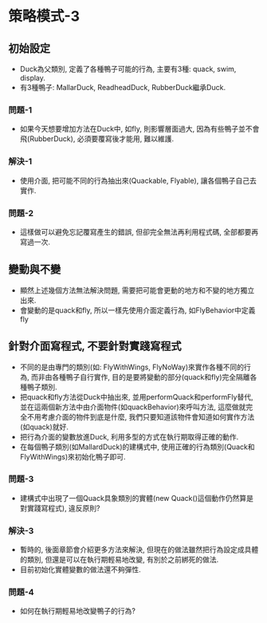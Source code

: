 # 策略模式-3

## 初始設定
* Duck為父類別, 定義了各種鴨子可能的行為, 主要有3種: quack, swim, display.
* 有3種鴨子: MallarDuck, ReadheadDuck, RubberDuck繼承Duck.

### 問題-1
* 如果今天想要增加方法在Duck中, 如fly, 則影響層面過大, 因為有些鴨子並不會飛(RubberDuck), 必須要覆寫後才能用, 難以維護.

### 解決-1
* 使用介面, 把可能不同的行為抽出來(Quackable, Flyable), 讓各個鴨子自己去實作.

### 問題-2
* 這樣做可以避免忘記覆寫產生的錯誤, 但卻完全無法再利用程式碼, 全部都要再寫過一次.

## 變動與不變
* 顯然上述幾個方法無法解決問題, 需要把可能會更動的地方和不變的地方獨立出來.
* 會變動的是quack和fly, 所以一樣先使用介面定義行為, 如FlyBehavior中定義fly

## 針對介面寫程式, 不要針對實踐寫程式
* 不同的是由專門的類別(如: FlyWithWings, FlyNoWay)來實作各種不同的行為, 而非由各種鴨子自行實作, 目的是要將變動的部分(quack和fly)完全隔離各種鴨子類別.
* 把quack和fly方法從Duck中抽出來, 並用performQuack和performFly替代, 並在這兩個新方法中由介面物件(如quackBehavior)來呼叫方法, 這麼做就完全不用考慮介面的物件到底是什麼, 我們只要知道該物件會知道如何實作方法(如quack)就好.
* 把行為介面的變數放進Duck, 利用多型的方式在執行期取得正確的動作.
* 在每個鴨子類別(如MallardDuck)的建構式中, 使用正確的行為類別(Quack和FlyWithWings)來初始化鴨子即可.

### 問題-3
* 建構式中出現了一個Quack具象類別的實體(new Quack()這個動作仍然算是對實踐寫程式), 違反原則?

### 解決-3
* 暫時的, 後面章節會介紹更多方法來解決, 但現在的做法雖然把行為設定成具體的類別, 但還是可以在執行期輕易地改變, 有別於之前綁死的做法.
* 目前初始化實體變數的做法還不夠彈性.

### 問題-4
* 如何在執行期輕易地改變鴨子的行為?

